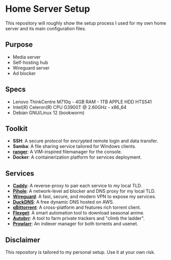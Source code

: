 # Home Server Setup

This repository will roughly show the setup process I used for my own home server and its main configuration files.

## Purpose

- Media server
- Self-hosting hub
- Wireguard server
- Ad blocker

## Specs

- Lenovo ThinkCentre M710q - 4GB RAM - 1TB APPLE HDD HTS541
- Intel(R) Celeron(R) CPU G3900T @ 2.60GHz - x86_64
- Debian GNU/Linux 12 (bookworm)

## Toolkit

- **SSH**: A secure protocol for encrypted remote login and data transfer.
- **Samba**: A file sharing service tailored for Windows clients.
- **[ranger](https://github.com/ranger/ranger)**: A VIM-inspired filemanager for the console.
- **Docker**: A containerization platform for services deployment.

## Services

- **[Caddy](https://caddyserver.com/)**: A reverse-proxy to pair each service to my local TLD.
- **[Pihole](https://pi-hole.net/)**: A network-level ad blocker and DNS proxy for my local TLD.
- **[Wireguard](https://www.wireguard.com/)**: A fast, secure, and modern VPN to expose my services.
- **[DuckDNS](https://www.duckdns.org/)**: A free dynamic DNS hosted on AWS.
- **[qBittorrent](https://www.qbittorrent.org/)**: A cross-platform and features rich torrent client.
- **[Flexget](https://flexget.com/)**: A smart automation tool to download seasonal anime.
- **[Autobrr](https://autobrr.com/)**: A tool to farm private trackers and "climb the ladder".
- **[Prowlarr](https://prowlarr.com/)**: An indexer manager for both torrents and usenet.

## Disclaimer

This repository is tailored to my personal setup. Use it at your own risk.